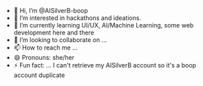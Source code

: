 - 👋 Hi, I’m @AISilverB-boop
- 👀 I’m interested in hackathons and ideations.
- 🌱 I’m currently learning UI/UX, AI/Machine Learning, some web development here and there
- 💞️ I’m looking to collaborate on ...
- 📫 How to reach me ...
- 😄 Pronouns: she/her
- ⚡ Fun fact: ... I can't retrieve my AISilverB account so it's a boop account duplicate

<!---
AISilverB-boop/AISilverB-boop is a ✨ special ✨ repository because its `README.md` (this file) appears on your GitHub profile.
You can click the Preview link to take a look at your changes.
--->
